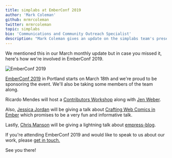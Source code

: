 ```yaml
---
title: simplabs at EmberConf 2019
author: 'Mark Coleman'
github: mrmrcoleman
twitter: mrmrcoleman
topic: simplabs
bio: 'Communications and Community Outreach Specialist'
description: "Mark Coleman gives an update on the simplabs team's presence at EmberConf 2019 and our involvement with many events at and around the conference."
---
```


We mentioned this in our March monthly update but in case you missed it, here's
how we're involved in EmberConf 2019.

<!--break-->

![EmberConf 2019](/assets/images/posts/2019-03-07-march-monthly-update/emberconf-logo.png)

[EmberConf 2019](https://emberconf.com/) in Portland starts on March 18th and
we're proud to be sponsoring the event. We'll also be taking some members of
the team along.

Ricardo Mendes will host a
[Contributors Workshop](https://emberconf.com/schedule.html#contributors-workshop)
along with [Jen Weber](https://twitter.com/jwwweber).

Also, [Jessica Jordan](https://twitter.com/jjordan_dev) will be giving a talk
about
[Crafting Web Comics in Ember](https://emberconf.com/speakers.html#jessica-jordan)
which promises to be a very fun and informative talk.

Lastly, [Chris Manson](https://twitter.com/real_ate) will be giving a lightning
talk about [empress-blog](https://github.com/empress/empress-blog).

If you're attending EmberConf 2019 and would like to speak to us about our
work, please [get in touch.](/contact/)

See you there!
